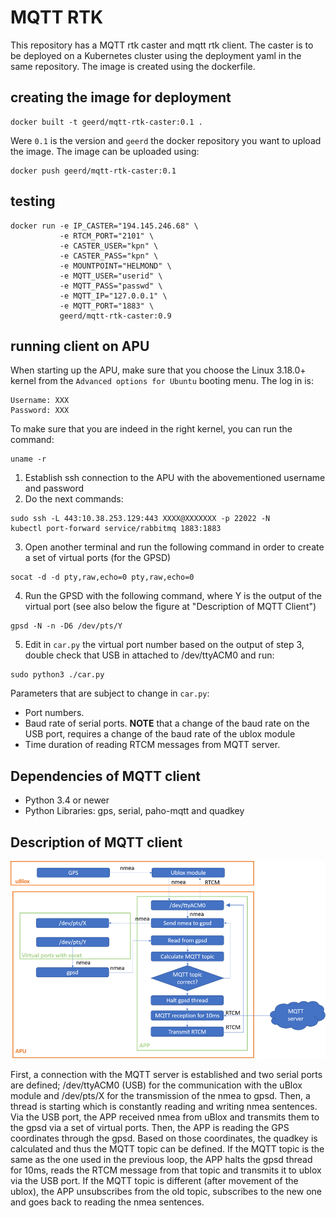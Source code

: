 # MQTT RTK
This repository has a MQTT rtk caster and mqtt rtk client. The caster is to be deployed on a Kubernetes cluster using the deployment yaml in the same repository. The image is created using the dockerfile.

## creating the image for deployment

```
docker built -t geerd/mqtt-rtk-caster:0.1 .
```

Were `0.1` is the version and `geerd` the docker repository you want to upload the image. The image can be uploaded using:

```
docker push geerd/mqtt-rtk-caster:0.1
```
## testing

```
docker run -e IP_CASTER="194.145.246.68" \
           -e RTCM_PORT="2101" \
           -e CASTER_USER="kpn" \
           -e CASTER_PASS="kpn" \
           -e MOUNTPOINT="HELMOND" \
           -e MQTT_USER="userid" \
           -e MQTT_PASS="passwd" \
           -e MQTT_IP="127.0.0.1" \
           -e MQTT_PORT="1883" \
           geerd/mqtt-rtk-caster:0.9
```

## running client on APU
When starting up the APU, make sure that you choose the Linux 3.18.0+ kernel from the `Advanced options for Ubuntu` booting menu. The log in is:

```
Username: XXX
Password: XXX
```

To make sure that you are indeed in the right kernel, you can run the command:
```
uname -r
```
1. Establish ssh connection to the APU with the abovementioned username and password
2. Do the next commands:

```
sudo ssh -L 443:10.38.253.129:443 XXXX@XXXXXXX -p 22022 -N
kubectl port-forward service/rabbitmq 1883:1883
```

3. Open another terminal and run the following command in order to create a set of virtual ports (for the GPSD)
```
socat -d -d pty,raw,echo=0 pty,raw,echo=0
```

4. Run the GPSD with the following command, where Y is the output of the virtual port (see also below the figure at "Description of MQTT Client")
```
gpsd -N -n -D6 /dev/pts/Y
```

5. Edit in `car.py` the virtual port number based on the output of step 3, double check that USB in attached to /dev/ttyACM0 and run:
```
sudo python3 ./car.py
```

Parameters that are subject to change in `car.py`:
- Port numbers.
- Baud rate of serial ports. **NOTE** that a change of the baud rate on the USB port, requires a change of the baud rate of the ublox module
- Time duration of reading RTCM messages from MQTT server.

## Dependencies of MQTT client
- Python 3.4 or newer
- Python Libraries: gps, serial, paho-mqtt and quadkey


## Description of MQTT client
![Alt text](./mqttClient_flowDiagram.png?raw=true "Flow Diagram")

First, a connection with the MQTT server is established and two serial ports are defined; /dev/ttyACM0 (USB) for the communication with the uBlox module and /dev/pts/X for the transmission of the nmea to gpsd. Then, a thread is starting which is constantly reading and writing nmea sentences. Via the USB port, the APP received nmea from uBlox and transmits them to the gpsd via a set of virtual ports. Then, the APP is reading the GPS coordinates through the gpsd. Based on those coordinates, the quadkey is calculated and thus the MQTT topic can be defined. If the MQTT topic is the same as the one used in the previous loop, the APP halts the gpsd thread for 10ms, reads the RTCM message from that topic and transmits it to ublox via the USB port. If the MQTT topic is different (after movement of the ublox), the APP unsubscribes from the old topic, subscribes to the new one and goes back to reading the nmea sentences. 
